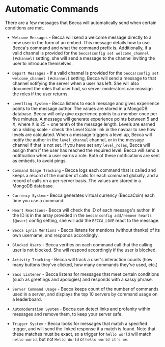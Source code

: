 # Automatic Commands

There are a few messages that Becca will automatically send when certain conditions are met.

- `Welcome Messages` - Becca will send a welcome message directly to a new user in the form of an embed. This message details how to use Becca's command and what the command prefix is. Additionally, if a valid channel is provided for the `becca!config set welcome_channel [#channel]` setting, she will send a message to the channel inviting the user to introduce themselves.

- `Depart Messages` - If a valid channel is provided for the `becca!config set welcome_channel [#channel]` setting, Becca will send a message to that channel notifying the server when a user has left. She will also document the roles that user had, so server moderators can reassign the roles if the user returns.

- `Levelling System` - Becca listens to each message and gives experience points to the message author. The values are stored in a MongoDB database. Becca will only give experience points to a member once per five minutes. A message will generate experience points between 5 and X, where X is 25 + one tenth of the message length. Levels are earned on a sliding scale - check the Level Scale link in the navbar to see how levels are calculated. When a message triggers a level up, Becca will notify the author in the `level_channel` channel, or in the message channel if that is not set. If you have set any `level_roles`, Becca will assign them if the user has reached the required level. Becca will send a notification when a user earns a role. Both of these notifications are sent as embeds, to avoid pings.

- `Command Usage Tracking` - Becca logs each command that is called and keeps a record of the number of calls for each command globally, and a record of calls on a per-server basis. The values are stored in a MongoDB database.

- `Currency System` - Becca generates virtual currency (BeccaCoin) each time you use a command.

- `Heart Reactions`- Becca will check the ID of each message's author. If the ID is in the array provided in the `becca!config add/remove hearts [@user]` config setting, she will add the `BECCA_LOVE` react to the message.

- `Becca Lyria Mentions` - Becca listens for mentions (without thanks) of its own username, and responds accordingly.

- `Blocked Users` - Becca verifies on each command call that the calling user is not blocked. She will respond accordingly if the user is blocked.

- `Activity Tracking` - Becca will track a user's interaction counts (how many buttons they've clicked, how many commands they've used, etc.)

- `Sass Listener` - Becca listens for messages that meet certain conditions (such as greetings and apologies) and responds with a sassy phrase.

- `Server Command Usage` - Becca keeps count of the number of commands used in a server, and displays the top 10 servers by command usage on a leaderboard.

- `Automoderation System` - Becca can detect links and profanity within messages and remove them, to keep your server safe.

- `Trigger System` - Becca looks for messages that match a specified trigger, and will send the linked response if a match is found. Note that these matches must be exact, so a trigger for `hello world` will match `hello world`, but not `Hello World` or `hello world it's me`.

